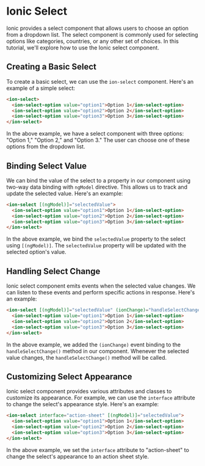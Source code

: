 # Ionic Select

Ionic provides a select component that allows users to choose an option from a dropdown list. The select component is commonly used for selecting options like categories, countries, or any other set of choices. In this tutorial, we'll explore how to use the Ionic select component.

## Creating a Basic Select

To create a basic select, we can use the `ion-select` component. Here's an example of a simple select:

```html
<ion-select>
  <ion-select-option value="option1">Option 1</ion-select-option>
  <ion-select-option value="option2">Option 2</ion-select-option>
  <ion-select-option value="option3">Option 3</ion-select-option>
</ion-select>
```

In the above example, we have a select component with three options: "Option 1," "Option 2," and "Option 3." The user can choose one of these options from the dropdown list.

## Binding Select Value

We can bind the value of the select to a property in our component using two-way data binding with `ngModel` directive. This allows us to track and update the selected value. Here's an example:

```html
<ion-select [(ngModel)]="selectedValue">
  <ion-select-option value="option1">Option 1</ion-select-option>
  <ion-select-option value="option2">Option 2</ion-select-option>
  <ion-select-option value="option3">Option 3</ion-select-option>
</ion-select>
```

In the above example, we bind the `selectedValue` property to the select using `[(ngModel)]`. The `selectedValue` property will be updated with the selected option's value.

## Handling Select Change

Ionic select component emits events when the selected value changes. We can listen to these events and perform specific actions in response. Here's an example:

```html
<ion-select [(ngModel)]="selectedValue" (ionChange)="handleSelectChange()">
  <ion-select-option value="option1">Option 1</ion-select-option>
  <ion-select-option value="option2">Option 2</ion-select-option>
  <ion-select-option value="option3">Option 3</ion-select-option>
</ion-select>
```

In the above example, we added the `(ionChange)` event binding to the `handleSelectChange()` method in our component. Whenever the selected value changes, the `handleSelectChange()` method will be called.

## Customizing Select Appearance

Ionic select component provides various attributes and classes to customize its appearance. For example, we can use the `interface` attribute to change the select's appearance style. Here's an example:

```html
<ion-select interface="action-sheet" [(ngModel)]="selectedValue">
  <ion-select-option value="option1">Option 1</ion-select-option>
  <ion-select-option value="option2">Option 2</ion-select-option>
  <ion-select-option value="option3">Option 3</ion-select-option>
</ion-select>
```

In the above example, we set the `interface` attribute to "action-sheet" to change the select's appearance to an action sheet style.

